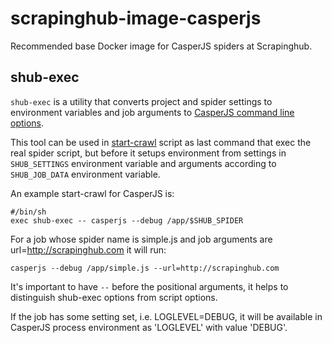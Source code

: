 # scrapinghub-image-casperjs

Recommended base Docker image for CasperJS spiders at Scrapinghub.

## shub-exec

`shub-exec` is a utility that converts project and spider settings to environment variables and
job arguments to [CasperJS command line options](http://docs.casperjs.org/en/latest/cli.html).

This tool can be used in [start-crawl](http://shub.readthedocs.io/en/latest/custom-images-contract.html#contract-statements)
script as last command that exec the real spider script, but before it setups environment from settings
in `SHUB_SETTINGS` environment variable and arguments according to `SHUB_JOB_DATA` environment variable.

An example start-crawl for CasperJS is:

```
#/bin/sh
exec shub-exec -- casperjs --debug /app/$SHUB_SPIDER
```

For a job whose spider name is simple.js and job arguments are url=http://scrapinghub.com it will run:

    casperjs --debug /app/simple.js --url=http://scrapinghub.com

It's important to have `--` before the positional arguments, it helps to distinguish shub-exec options
from script options.

If the job has some setting set, i.e. LOGLEVEL=DEBUG, it will be available in CasperJS
process environment as 'LOGLEVEL' with value 'DEBUG'.
